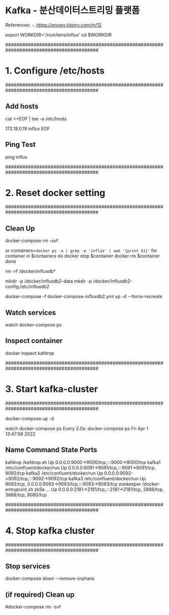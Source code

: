 # Kafka - 분산데이터스트리밍 플랫폼

References:
-. https://enowy.tistory.com/m/12

export WORKDIR='/root/lens/influx'
cd $WORKDIR


#########################################################################################
# 1. Configure /etc/hosts
#########################################################################################

## Add hosts
cat <<EOF | tee -a /etc/hosts

172.18.0.19     influx
EOF

## Ping Test
ping influx

#########################################################################################
# 2. Reset docker setting
#########################################################################################

## Clean Up
docker-compose rm -svf

or 
containers=`docker ps -a | grep -e 'influx' | awk '{print $1}'`
for container in $containers
do
    docker stop $container
    docker rm $container
done

rm -rf /docker/influxdb*

mkdir -p /docker/influxdb2-data
mkdir -p /docker/influxdb2-config:/etc/influxdb2

docker-compose -f docker-compose-influxdb2.yml up -d --force-recreate

## Watch services
watch docker-compose ps

## Inspect container
docker inspect kafdrop


#########################################################################################
# 3. Start kafka-cluster
#########################################################################################

docker-compose up -d

watch docker-compose ps
Every 2.0s: docker-compose ps                                                                                   Fri Apr  1 13:47:56 2022

  Name                 Command               State                                   Ports
---------------------------------------------------------------------------------------------------------------------------
kafdrop     /kafdrop.sh                      Up      0.0.0.0:9000->9000/tcp,:::9000->9000/tcp
kafka1      /etc/confluent/docker/run        Up      0.0.0.0:9091->9091/tcp,:::9091->9091/tcp, 9092/tcp
kafka2      /etc/confluent/docker/run        Up      0.0.0.0:9092->9092/tcp,:::9092->9092/tcp
kafka3      /etc/confluent/docker/run        Up      9092/tcp, 0.0.0.0:9093->9093/tcp,:::9093->9093/tcp
zookeeper   /docker-entrypoint.sh zkSe ...   Up      0.0.0.0:2181->2181/tcp,:::2181->2181/tcp, 2888/tcp, 3888/tcp, 8080/tcp


#########################################################################################
# 4. Stop kafka cluster
#########################################################################################

## Stop services
docker-compose down --remove-orphans

## (if required) Clean up
#docker-compose rm -svf

